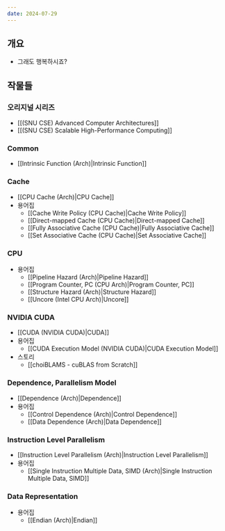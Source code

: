 ```yaml
---
date: 2024-07-29
---
```

## 개요

- 그래도 행복하시죠?

## 작물들

### 오리지널 시리즈

- [[(SNU CSE) Advanced Computer Architectures]]
- [[(SNU CSE) Scalable High-Performance Computing]]

### Common

- [[Intrinsic Function (Arch)|Intrinsic Function]]

### Cache

- [[CPU Cache (Arch)|CPU Cache]]
- 용어집
	- [[Cache Write Policy (CPU Cache)|Cache Write Policy]]
	- [[Direct-mapped Cache (CPU Cache)|Direct-mapped Cache]]
	- [[Fully Associative Cache (CPU Cache)|Fully Associative Cache]]
	- [[Set Associative Cache (CPU Cache)|Set Associative Cache]]

### CPU

- 용어집
	- [[Pipeline Hazard (Arch)|Pipeline Hazard]]
	- [[Program Counter, PC (CPU Arch)|Program Counter, PC]]
	- [[Structure Hazard (Arch)|Structure Hazard]]
	- [[Uncore (Intel CPU Arch)|Uncore]]

### NVIDIA CUDA

- [[CUDA (NVIDIA CUDA)|CUDA]]
- 용어집
	- [[CUDA Execution Model (NVIDIA CUDA)|CUDA Execution Model]]
- 스토리
	- [[choiBLAMS - cuBLAS from Scratch]]

### Dependence, Parallelism Model

- [[Dependence (Arch)|Dependence]]
- 용어집
	- [[Control Dependence (Arch)|Control Dependence]]
	- [[Data Dependence (Arch)|Data Dependence]]

### Instruction Level Parallelism

- [[Instruction Level Parallelism (Arch)|Instruction Level Parallelism]]
- 용어집
	- [[Single Instruction Multiple Data, SIMD (Arch)|Single Instruction Multiple Data, SIMD]]

### Data Representation

- 용어집
	- [[Endian (Arch)|Endian]]
